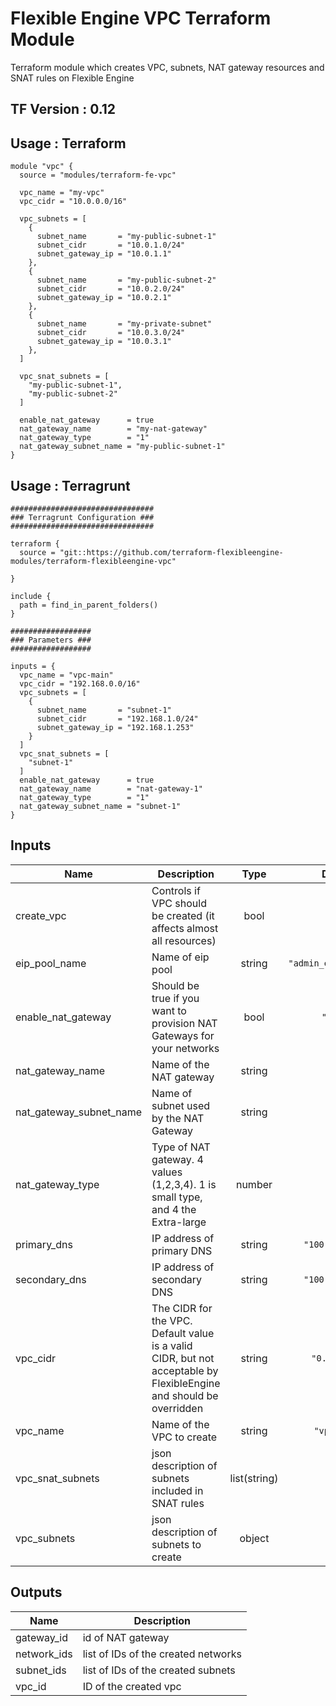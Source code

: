 # Flexible Engine VPC Terraform Module

Terraform module which creates VPC, subnets, NAT gateway resources and SNAT rules on Flexible Engine

## TF Version : 0.12

## Usage : Terraform

```hcl
module "vpc" {
  source = "modules/terraform-fe-vpc"

  vpc_name = "my-vpc"
  vpc_cidr = "10.0.0.0/16"

  vpc_subnets = [
    {
      subnet_name       = "my-public-subnet-1"
      subnet_cidr       = "10.0.1.0/24"
      subnet_gateway_ip = "10.0.1.1"
    },
    {
      subnet_name       = "my-public-subnet-2"
      subnet_cidr       = "10.0.2.0/24"
      subnet_gateway_ip = "10.0.2.1"
    },
    {
      subnet_name       = "my-private-subnet"
      subnet_cidr       = "10.0.3.0/24"
      subnet_gateway_ip = "10.0.3.1"
    },
  ]

  vpc_snat_subnets = [
    "my-public-subnet-1",
    "my-public-subnet-2"
  ]

  enable_nat_gateway      = true
  nat_gateway_name        = "my-nat-gateway"
  nat_gateway_type        = "1"
  nat_gateway_subnet_name = "my-public-subnet-1"
}
```

## Usage : Terragrunt

```hcl
################################
### Terragrunt Configuration ###
################################

terraform {
  source = "git::https://github.com/terraform-flexibleengine-modules/terraform-flexibleengine-vpc"

}

include {
  path = find_in_parent_folders()
}

##################
### Parameters ###
##################

inputs = {
  vpc_name = "vpc-main"
  vpc_cidr = "192.168.0.0/16"
  vpc_subnets = [
    {
      subnet_name       = "subnet-1"
      subnet_cidr       = "192.168.1.0/24"
      subnet_gateway_ip = "192.168.1.253"
    }
  ]
  vpc_snat_subnets = [
    "subnet-1"
  ]
  enable_nat_gateway      = true
  nat_gateway_name        = "nat-gateway-1"
  nat_gateway_type        = "1"
  nat_gateway_subnet_name = "subnet-1"
}

```

<!-- BEGINNING OF PRE-COMMIT-TERRAFORM DOCS HOOK -->
## Inputs

| Name | Description | Type | Default | Required |
|------|-------------|:----:|:-----:|:-----:|
| create\_vpc | Controls if VPC should be created (it affects almost all resources) | bool | `"true"` | no |
| eip\_pool\_name | Name of eip pool | string | `"admin_external_net"` | no |
| enable\_nat\_gateway | Should be true if you want to provision NAT Gateways for your networks | bool | `"false"` | no |
| nat\_gateway\_name | Name of the NAT gateway | string | `""` | no |
| nat\_gateway\_subnet\_name | Name of subnet used by the NAT Gateway | string | `""` | no |
| nat\_gateway\_type | Type of NAT gateway. 4 values (1,2,3,4). 1 is small type, and 4 the Extra-large | number | `"1"` | no |
| primary\_dns | IP address of primary DNS | string | `"100.125.0.41"` | no |
| secondary\_dns | IP address of secondary DNS | string | `"100.126.0.41"` | no |
| vpc\_cidr | The CIDR for the VPC. Default value is a valid CIDR, but not acceptable by FlexibleEngine and should be overridden | string | `"0.0.0.0/0"` | no |
| vpc\_name | Name of the VPC to create | string | `"vpc-main"` | no |
| vpc\_snat\_subnets | json description of subnets included in SNAT rules | list(string) | `[]` | no |
| vpc\_subnets | json description of subnets to create | object | `[]` | no |

## Outputs

| Name | Description |
|------|-------------|
| gateway\_id | id of NAT gateway |
| network\_ids | list of IDs of the created networks |
| subnet\_ids | list of IDs of the created subnets |
| vpc\_id | ID of the created vpc |

<!-- END OF PRE-COMMIT-TERRAFORM DOCS HOOK -->
